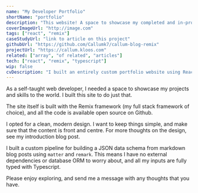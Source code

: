 ```yaml
---
name: "My Developer Portfolio"
shortName: "portfolio"
description: "This website! A space to showcase my completed and in-progress projects, host my blog, and share my photography"
coverImageUrl: "http://image.com"
tags: ["react", "remix"]
caseStudyUrl: "link to article on this project"
githubUrl: "https://github.com/Callumk7/callum-blog-remix"
projectUrl: "https://callum.kloos.com"
related: ["array", "of related", "articles"]
tech: ["react", "remix", "typescript"]
wip: false
cvDescription: "I built an entirely custom portfolio website using React and Remix. I wrote a custom build process which parses markdown content and caches the output into simple JSON for the app to consume on request with response times of less than 7ms."
---
```


As a self-taught web developer, I needed a space to showcase my projects and skills to the world. I built this site to do just that.

The site itself is built with the Remix framework (my full stack framework of choice), and all the code is available open source on Github.

I opted for a clean, modern design. I want to keep things simple, and make sure that the content is front and centre. For more thoughts on the design, see my introduction blog post.

I built a custom pipeline for building a JSON data schema from markdown blog posts using `matter` and `remark`. This means I have no external dependencies or database ORM to worry about, and all my inputs are fully typed with Typescript.

Please enjoy exploring, and send me a message with any thoughts that you have.
